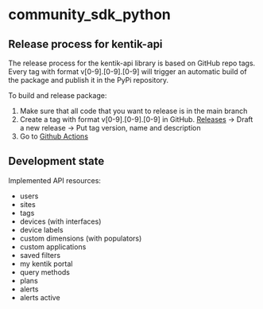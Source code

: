 # community_sdk_python

## Release process for kentik-api

The release process for the kentik-api library is based on GitHub repo tags. Every tag with format v[0-9].[0-9].[0-9] will trigger an automatic build of the package and publish it in the PyPi repository.

To build and release package:
1. Make sure that all code that you want to release is in the main branch
1. Create a tag with format v[0-9].[0-9].[0-9] in GitHub. [Releases](https://github.com/kentik/community_sdk_python/releases) -> Draft a new release -> Put tag version, name and description
1. Go to [Github Actions](https://github.com/kentik/community_sdk_python/actions)


## Development state

Implemented API resources:
- users
- sites
- tags
- devices (with interfaces)
- device labels
- custom dimensions (with populators)
- custom applications
- saved filters
- my kentik portal
- query methods
- plans
- alerts
- alerts active
